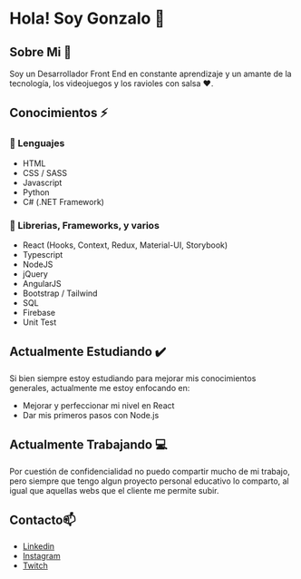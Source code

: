 # Hola! Soy Gonzalo 👋

## Sobre Mi 🧐

Soy un Desarrollador Front End en constante aprendizaje y un amante de la tecnología, los videojuegos y los ravioles con salsa ❤.

## Conocimientos ⚡

### :closed_book: Lenguajes
- HTML
- CSS / SASS
- Javascript
- Python
- C# (.NET Framework)

### :green_book: Librerias, Frameworks, y varios
- React (Hooks, Context, Redux, Material-UI, Storybook)
- Typescript
- NodeJS
- jQuery
- AngularJS
- Bootstrap / Tailwind
- SQL
- Firebase
- Unit Test

## Actualmente Estudiando ✔️

Si bien siempre estoy estudiando para mejorar mis conocimientos generales, actualmente me estoy enfocando en:
- Mejorar y perfeccionar mi nivel en React
- Dar mis primeros pasos con Node.js

## Actualmente Trabajando :computer:

Por cuestión de confidencialidad no puedo compartir mucho de mi trabajo, pero siempre que tengo algun proyecto personal educativo lo comparto, al igual que aquellas webs que el cliente me permite subir.

## Contacto📫
- [Linkedin](https://www.linkedin.com/in/gonzalomanoukian/)
- [Instagram](https://www.instagram.com/gonzalomanoukian/)
- [Twitch](https://www.twitch.tv/gonzamanoukian)
